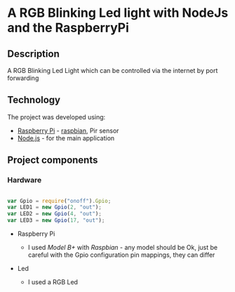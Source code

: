 # A RGB Blinking Led light with NodeJs and the RaspberryPi

## Description  

A RGB Blinking Led Light which can be controlled via the internet by port forwarding

## Technology 
 
The project was developed using: 
- [Raspberry Pi](http://raspberrypi.org) - [raspbian](https://www.raspbian.org/), Pir sensor
- [Node.js](https://nodejs.org/en/) - for the main application 
 
## Project components 

### Hardware 

```javascript

var Gpio = require("onoff").Gpio;
var LED1 = new Gpio(2, "out");
var LED2 = new Gpio(4, "out");
var LED3 = new Gpio(17, "out");


```
- Raspberry Pi 
  - I used *Model B+* with *Raspbian* - any model should be Ok, just be careful with the Gpio configuration pin mappings, they can differ 
 

- Led 
  - I used a RGB Led

 

